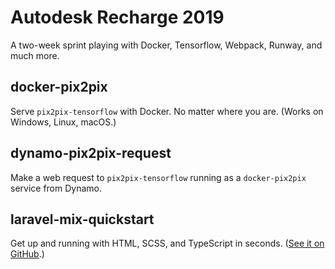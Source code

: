 # Autodesk Recharge 2019

A two-week sprint playing with Docker, Tensorflow, Webpack, Runway, and much more.

## docker-pix2pix

Serve `pix2pix-tensorflow` with Docker. No matter where you are. (Works on Windows, Linux, macOS.)

## dynamo-pix2pix-request

Make a web request to `pix2pix-tensorflow` running as a `docker-pix2pix` service from Dynamo.

## laravel-mix-quickstart

Get up and running with HTML, SCSS, and TypeScript in seconds. ([See it on GitHub](https://github.com/nonoesp/laravel-mix-quickstart).)